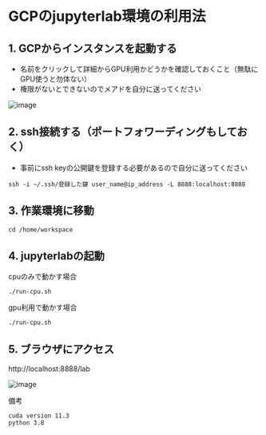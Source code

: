 # GCPのjupyterlab環境の利用法

## 1. GCPからインスタンスを起動する
- 名前をクリックして詳細からGPU利用かどうかを確認しておくこと（無駄にGPU使うと勿体ない）
- 権限がないとできないのでメアドを自分に送ってください

![image](https://user-images.githubusercontent.com/34390337/216756394-3eb74e1f-b9e1-48b4-92f1-61c20a29e66f.png)


## 2. ssh接続する（ポートフォワーディングもしておく）
- 事前にssh keyの公開鍵を登録する必要があるので自分に送ってください

```
ssh -i ~/.ssh/登録した鍵 user_name@ip_address -L 8888:localhost:8888
```

## 3. 作業環境に移動

```
cd /home/workspace
```

## 4. jupyterlabの起動

cpuのみで動かす場合
```
./run-cpu.sh
```

gpu利用で動かす場合
```
./run-cpu.sh
```

## 5. ブラウザにアクセス

http://localhost:8888/lab

![image](https://user-images.githubusercontent.com/34390337/216756694-ece2f5f2-aad1-4638-ba1d-d2f25ebde7da.png)

備考
```
cuda version 11.3
python 3.8
```
